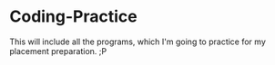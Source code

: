 # Coding-Practice
This will include all the programs, which I'm going to practice for my placement preparation. ;P
